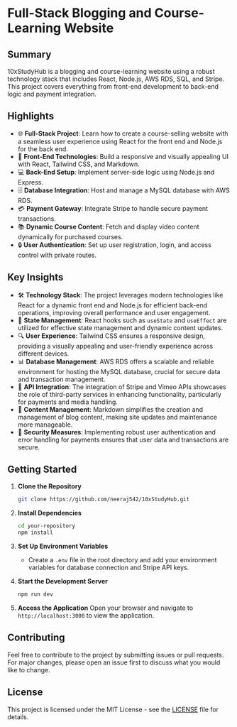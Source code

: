# Full-Stack Blogging and Course-Learning Website

## Summary

10xStudyHub is a blogging and course-learning website using a robust technology stack that includes React, Node.js, AWS RDS, SQL, and Stripe. This project covers everything from front-end development to back-end logic and payment integration.

## Highlights

- 🌐 **Full-Stack Project**: Learn how to create a course-selling website with a seamless user experience using React for the front end and Node.js for the back end.
- 🎨 **Front-End Technologies**: Build a responsive and visually appealing UI with React, Tailwind CSS, and Markdown.
- 💻 **Back-End Setup**: Implement server-side logic using Node.js and Express.
- 🗄️ **Database Integration**: Host and manage a MySQL database with AWS RDS.
- 💳 **Payment Gateway**: Integrate Stripe to handle secure payment transactions.
- 📚 **Dynamic Course Content**: Fetch and display video content dynamically for purchased courses.
- 🔒 **User Authentication**: Set up user registration, login, and access control with private routes.

## Key Insights

- 🛠️ **Technology Stack**: The project leverages modern technologies like React for a dynamic front end and Node.js for efficient back-end operations, improving overall performance and user engagement.
- 🔄 **State Management**: React hooks such as `useState` and `useEffect` are utilized for effective state management and dynamic content updates.
- 🔍 **User Experience**: Tailwind CSS ensures a responsive design, providing a visually appealing and user-friendly experience across different devices.
- 📊 **Database Management**: AWS RDS offers a scalable and reliable environment for hosting the MySQL database, crucial for secure data and transaction management.
- 🔗 **API Integration**: The integration of Stripe and Vimeo APIs showcases the role of third-party services in enhancing functionality, particularly for payments and media handling.
- 📃 **Content Management**: Markdown simplifies the creation and management of blog content, making site updates and maintenance more manageable.
- 🔐 **Security Measures**: Implementing robust user authentication and error handling for payments ensures that user data and transactions are secure.

## Getting Started

1. **Clone the Repository**
   ```bash
   git clone https://github.com/neeraj542/10xStudyHub.git
   ```

2. **Install Dependencies**
   ```bash
   cd your-repository
   npm install
   ```

3. **Set Up Environment Variables**
   - Create a `.env` file in the root directory and add your environment variables for database connection and Stripe API keys.

4. **Start the Development Server**
   ```bash
   npm run dev
   ```

5. **Access the Application**
   Open your browser and navigate to `http://localhost:3000` to view the application.

## Contributing

Feel free to contribute to the project by submitting issues or pull requests. For major changes, please open an issue first to discuss what you would like to change.

## License

This project is licensed under the MIT License - see the [LICENSE](LICENSE) file for details.
